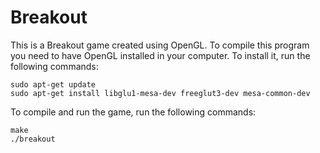 # Breakout

This is a Breakout game created using OpenGL. To compile this program you need to have OpenGL installed in your computer. To install it, run the following commands:

```
sudo apt-get update
sudo apt-get install libglu1-mesa-dev freeglut3-dev mesa-common-dev
```


To compile and run the game, run the following commands:

```
make
./breakout
```
